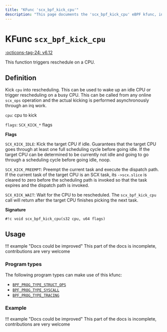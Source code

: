 ```yaml
---
title: "KFunc 'scx_bpf_kick_cpu'"
description: "This page documents the 'scx_bpf_kick_cpu' eBPF kfunc, including its definition, usage, program types that can use it, and examples."
---
```

# KFunc `scx_bpf_kick_cpu`

<!-- [FEATURE_TAG](scx_bpf_kick_cpu) -->
[:octicons-tag-24: v6.12](https://github.com/torvalds/linux/commit/f0e1a0643a59bf1f922fa209cec86a170b784f3f)
<!-- [/FEATURE_TAG] -->

This function triggers reschedule on a CPU.

## Definition

Kick `cpu` into rescheduling. This can be used to wake up an idle CPU or trigger rescheduling on a busy CPU. This can be called from any online `scx_ops` operation and the actual kicking is performed asynchronously through an irq work.

`cpu`: cpu to kick

`flags`: `SCX_KICK_*` flags

**Flags**

`SCX_KICK_IDLE`: Kick the target CPU if idle. Guarantees that the target CPU goes through at least one full scheduling cycle before going idle. If the target CPU can be determined to be currently not idle and going to go through a scheduling cycle before going idle, noop.

`SCX_KICK_PREEMPT`: Preempt the current task and execute the dispatch path. If the current task of the target CPU is an SCX task, its `->scx.slice` is cleared to zero before the scheduling path is invoked so that the task expires and the dispatch path is invoked.

`SCX_KICK_WAIT`: Wait for the CPU to be rescheduled. The `scx_bpf_kick_cpu` call will return after the target CPU finishes picking the next task.

**Signature**

<!-- [KFUNC_DEF] -->
`#!c void scx_bpf_kick_cpu(s32 cpu, u64 flags)`
<!-- [/KFUNC_DEF] -->

## Usage

!!! example "Docs could be improved"
    This part of the docs is incomplete, contributions are very welcome

### Program types

The following program types can make use of this kfunc:

<!-- [KFUNC_PROG_REF] -->
- [`BPF_PROG_TYPE_STRUCT_OPS`](../program-type/BPF_PROG_TYPE_STRUCT_OPS.md)
- [`BPF_PROG_TYPE_SYSCALL`](../program-type/BPF_PROG_TYPE_SYSCALL.md)
- [`BPF_PROG_TYPE_TRACING`](../program-type/BPF_PROG_TYPE_TRACING.md)
<!-- [/KFUNC_PROG_REF] -->

### Example

!!! example "Docs could be improved"
    This part of the docs is incomplete, contributions are very welcome

